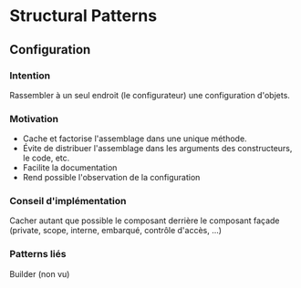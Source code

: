 # Structural Patterns

## Configuration

### Intention

Rassembler à un seul endroit (le configurateur) une configuration d'objets.

### Motivation

- Cache et factorise l'assemblage dans une unique méthode.
- Évite de distribuer l'assemblage dans les arguments des constructeurs, le code, etc.
- Facilite la documentation
- Rend possible l'observation de la configuration

### Conseil d'implémentation

Cacher autant que possible le composant derrière le composant façade (private, scope, interne, embarqué, contrôle d'accès, ...)

### Patterns liés

Builder (non vu)

